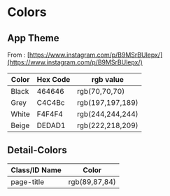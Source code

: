 # Colors

## App Theme

From : [https://www.instagram.com/p/B9MSrBUlepx/](https://www.instagram.com/p/B9MSrBUlepx/)

| Color | Hex Code | rgb value        |
| ----- | -------- | ---------------- |
| Black | 464646   | rgb(70,70,70)    |
| Grey  | C4C4Bc   | rgb(197,197,189) |
| White | F4F4F4   | rgb(244,244,244) |
| Beige | DEDAD1   | rgb(222,218,209) |

## Detail-Colors

| Class/ID Name | Color         |
| ------------- | ------------- |
| page-title    | rgb(89,87,84) |
